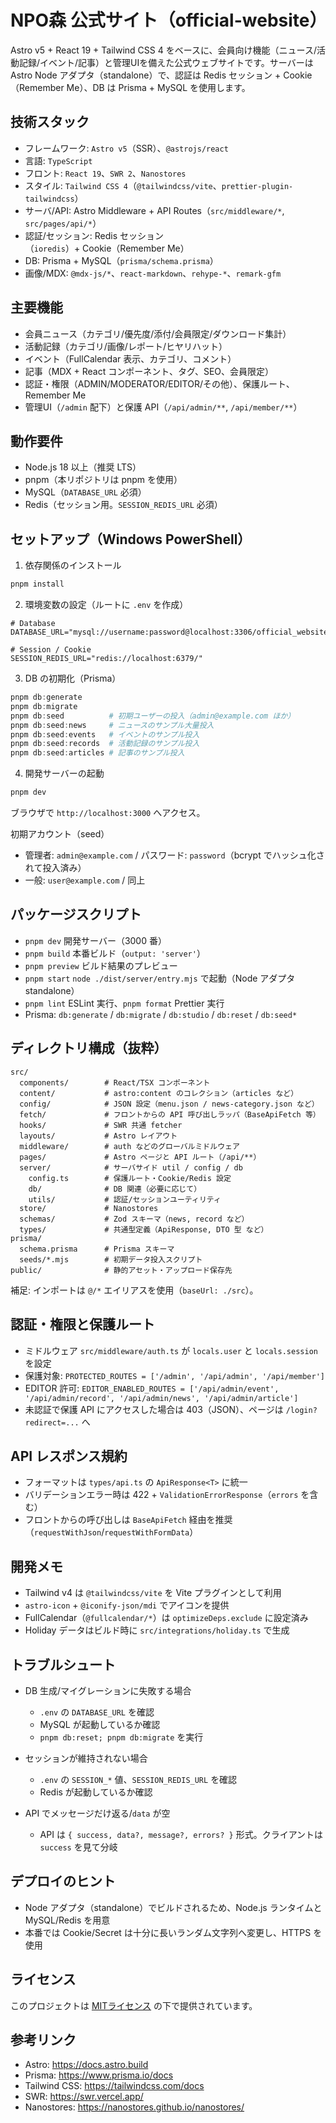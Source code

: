 # NPO森 公式サイト（official-website）

Astro v5 + React 19 + Tailwind CSS 4 をベースに、会員向け機能（ニュース/活動記録/イベント/記事）と管理UIを備えた公式ウェブサイトです。サーバーは Astro Node アダプタ（standalone）で、認証は Redis セッション + Cookie（Remember Me）、DB は Prisma + MySQL を使用します。

## 技術スタック

- フレームワーク: `Astro v5`（SSR）、`@astrojs/react`
- 言語: `TypeScript`
- フロント: `React 19`、`SWR 2`、`Nanostores`
- スタイル: `Tailwind CSS 4`（`@tailwindcss/vite`、`prettier-plugin-tailwindcss`）
- サーバ/API: Astro Middleware + API Routes（`src/middleware/*`, `src/pages/api/*`）
- 認証/セッション: Redis セッション（`ioredis`）+ Cookie（Remember Me）
- DB: Prisma + MySQL（`prisma/schema.prisma`）
- 画像/MDX: `@mdx-js/*`、`react-markdown`、`rehype-*`、`remark-gfm`

## 主要機能

- 会員ニュース（カテゴリ/優先度/添付/会員限定/ダウンロード集計）
- 活動記録（カテゴリ/画像/レポート/ヒヤリハット）
- イベント（FullCalendar 表示、カテゴリ、コメント）
- 記事（MDX + React コンポーネント、タグ、SEO、会員限定）
- 認証・権限（ADMIN/MODERATOR/EDITOR/その他）、保護ルート、Remember Me
- 管理UI（`/admin` 配下）と保護 API（`/api/admin/**`, `/api/member/**`）

## 動作要件

- Node.js 18 以上（推奨 LTS）
- pnpm（本リポジトリは pnpm を使用）
- MySQL（`DATABASE_URL` 必須）
- Redis（セッション用。`SESSION_REDIS_URL` 必須）

## セットアップ（Windows PowerShell）

1) 依存関係のインストール

```powershell
pnpm install
```

2) 環境変数の設定（ルートに `.env` を作成）

```dotenv
# Database
DATABASE_URL="mysql://username:password@localhost:3306/official_website"

# Session / Cookie
SESSION_REDIS_URL="redis://localhost:6379/"
```

3) DB の初期化（Prisma）

```powershell
pnpm db:generate
pnpm db:migrate
pnpm db:seed          # 初期ユーザーの投入（admin@example.com ほか）
pnpm db:seed:news     # ニュースのサンプル大量投入
pnpm db:seed:events   # イベントのサンプル投入
pnpm db:seed:records  # 活動記録のサンプル投入
pnpm db:seed:articles # 記事のサンプル投入
```

4) 開発サーバーの起動

```powershell
pnpm dev
```

ブラウザで `http://localhost:3000` へアクセス。

初期アカウント（seed）
- 管理者: `admin@example.com` / パスワード: `password`（bcrypt でハッシュ化されて投入済み）
- 一般: `user@example.com` / 同上

## パッケージスクリプト

- `pnpm dev` 開発サーバー（3000 番）
- `pnpm build` 本番ビルド（`output: 'server'`）
- `pnpm preview` ビルド結果のプレビュー
- `pnpm start` `node ./dist/server/entry.mjs` で起動（Node アダプタ standalone）
- `pnpm lint` ESLint 実行、`pnpm format` Prettier 実行
- Prisma: `db:generate` / `db:migrate` / `db:studio` / `db:reset` / `db:seed*`

## ディレクトリ構成（抜粋）

```
src/
  components/        # React/TSX コンポーネント
  content/           # astro:content のコレクション（articles など）
  config/            # JSON 設定（menu.json / news-category.json など）
  fetch/             # フロントからの API 呼び出しラッパ（BaseApiFetch 等）
  hooks/             # SWR 共通 fetcher
  layouts/           # Astro レイアウト
  middleware/        # auth などのグローバルミドルウェア
  pages/             # Astro ページと API ルート（/api/**）
  server/            # サーバサイド util / config / db
    config.ts        # 保護ルート・Cookie/Redis 設定
    db/              # DB 関連（必要に応じて）
    utils/           # 認証/セッションユーティリティ
  store/             # Nanostores
  schemas/           # Zod スキーマ（news, record など）
  types/             # 共通型定義（ApiResponse, DTO 型 など）
prisma/
  schema.prisma      # Prisma スキーマ
  seeds/*.mjs        # 初期データ投入スクリプト
public/              # 静的アセット・アップロード保存先
```

補足: インポートは `@/*` エイリアスを使用（`baseUrl: ./src`）。

## 認証・権限と保護ルート

- ミドルウェア `src/middleware/auth.ts` が `locals.user` と `locals.session` を設定
- 保護対象: `PROTECTED_ROUTES = ['/admin', '/api/admin', '/api/member']`
- EDITOR 許可: `EDITOR_ENABLED_ROUTES = ['/api/admin/event', '/api/admin/record', '/api/admin/news', '/api/admin/article']`
- 未認証で保護 API にアクセスした場合は 403（JSON）、ページは `/login?redirect=...` へ

## API レスポンス規約

- フォーマットは `types/api.ts` の `ApiResponse<T>` に統一
- バリデーションエラー時は 422 + `ValidationErrorResponse`（`errors` を含む）
- フロントからの呼び出しは `BaseApiFetch` 経由を推奨（`requestWithJson`/`requestWithFormData`）

## 開発メモ

- Tailwind v4 は `@tailwindcss/vite` を Vite プラグインとして利用
- `astro-icon` + `@iconify-json/mdi` でアイコンを提供
- FullCalendar（`@fullcalendar/*`）は `optimizeDeps.exclude` に設定済み
- Holiday データはビルド時に `src/integrations/holiday.ts` で生成

## トラブルシュート

- DB 生成/マイグレーションに失敗する場合
  - `.env` の `DATABASE_URL` を確認
  - MySQL が起動しているか確認
  - `pnpm db:reset; pnpm db:migrate` を実行

- セッションが維持されない場合
  - `.env` の `SESSION_*` 値、`SESSION_REDIS_URL` を確認
  - Redis が起動しているか確認

- API でメッセージだけ返る/`data` が空
  - API は `{ success, data?, message?, errors? }` 形式。クライアントは `success` を見て分岐

## デプロイのヒント

- Node アダプタ（standalone）でビルドされるため、Node.js ランタイムと MySQL/Redis を用意
- 本番では Cookie/Secret は十分に長いランダム文字列へ変更し、HTTPS を使用

## ライセンス

このプロジェクトは [MITライセンス](./LICENSE) の下で提供されています。

## 参考リンク

- Astro: https://docs.astro.build
- Prisma: https://www.prisma.io/docs
- Tailwind CSS: https://tailwindcss.com/docs
- SWR: https://swr.vercel.app/
- Nanostores: https://nanostores.github.io/nanostores/
